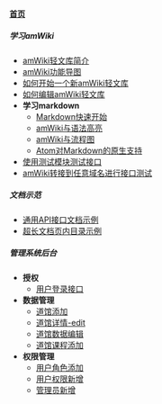 
#### [首页](?file=home-首页)

##### 学习amWiki
- [amWiki轻文库简介](?file=001-学习amWiki/01-amWiki轻文库简介 "amWiki轻文库简介")
- [amWiki功能导图](?file=001-学习amWiki/02-amWiki功能导图 "amWiki功能导图")
- [如何开始一个新amWiki轻文库](?file=001-学习amWiki/03-如何开始一个新amWiki轻文库 "如何开始一个新amWiki轻文库")
- [如何编辑amWiki轻文库](?file=001-学习amWiki/04-如何编辑amWiki轻文库 "如何编辑amWiki轻文库")
- **学习markdown**
    - [Markdown快速开始](?file=001-学习amWiki/05-学习markdown/01-Markdown快速开始 "Markdown快速开始")
    - [amWiki与语法高亮](?file=001-学习amWiki/05-学习markdown/02-amWiki与语法高亮 "amWiki与语法高亮")
    - [amWiki与流程图](?file=001-学习amWiki/05-学习markdown/03-amWiki与流程图 "amWiki与流程图")
    - [Atom对Markdown的原生支持](?file=001-学习amWiki/05-学习markdown/05-Atom对Markdown的原生支持 "Atom对Markdown的原生支持")
- [使用测试模块测试接口](?file=001-学习amWiki/06-使用测试模块测试接口 "使用测试模块测试接口")
- [amWiki转接到任意域名进行接口测试](?file=001-学习amWiki/07-amWiki转接到任意域名进行接口测试 "amWiki转接到任意域名进行接口测试")

##### 文档示范
- [通用API接口文档示例](?file=002-文档示范/001-通用API接口文档示例 "通用API接口文档示例")
- [超长文档页内目录示例](?file=002-文档示范/002-超长文档页内目录示例 "超长文档页内目录示例")

##### 管理系统后台
- **授权**
    - [用户登录接口](?file=003-管理系统后台/001-授权/001-用户登录接口 "用户登录接口")
- **数据管理**
    - [道馆添加](?file=003-管理系统后台/002-数据管理/001-道馆添加 "道馆添加")
    - [道馆详情-edit](?file=003-管理系统后台/002-数据管理/002-道馆详情-edit "道馆详情-edit")
    - [道馆数据编辑](?file=003-管理系统后台/002-数据管理/003-道馆数据编辑 "道馆数据编辑")
    - [道馆课程添加](?file=003-管理系统后台/002-数据管理/004-道馆课程添加 "道馆课程添加")
- **权限管理**
    - [用户角色添加](?file=003-管理系统后台/003-权限管理/001-用户角色添加 "用户角色添加")
    - [用户权限新增](?file=003-管理系统后台/003-权限管理/002-用户权限新增 "用户权限新增")
    - [管理员新增](?file=003-管理系统后台/003-权限管理/003-管理员新增 "管理员新增")
